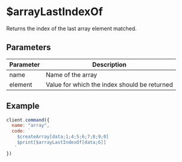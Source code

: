 # $arrayLastIndexOf
Returns the index of the last array element matched.

## Parameters
| Parameter | Description |
| --------- | ------------ |
| name | Name of the array |
| element | Value for which the index should be returned |

## Example
```js
client.command({
  name: "array",
  code: `
    $createArray[data;1;4;5;6;7;8;9;0]
    $print[$arrayLastIndexOf[data;6]]
   `
})
```